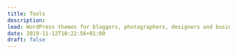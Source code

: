 ```yaml
---
title: Tools
description: 
lead: WordPress themes for bloggers, photographers, designers and businesses. All of them are fully featured, open source and completely free.
date: 2019-11-12T10:22:56+01:00
draft: false
---
```

